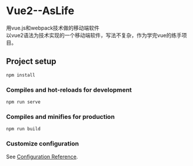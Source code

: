 # Vue2--AsLife
用vue.js和webpack技术做的移动端软件<br>
以vue2语法为技术实现的一个移动端软件，写法不复杂，作为学完vue的练手项目。

## Project setup

```
npm install
```

### Compiles and hot-reloads for development

```
npm run serve
```

### Compiles and minifies for production

```
npm run build
```

### Customize configuration

See [Configuration Reference](https://cli.vuejs.org/config/).
